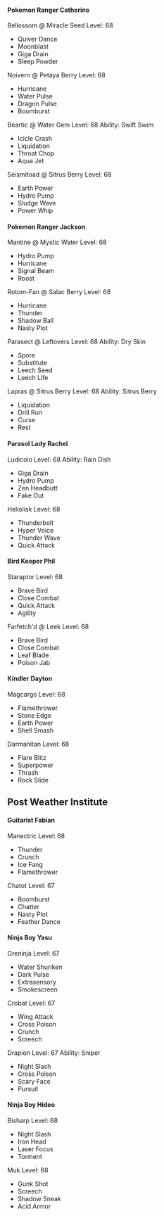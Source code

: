 #### Pokemon Ranger Catherine

Bellossom @ Miracle Seed
Level: 68
- Quiver Dance
- Moonblast
- Giga Drain
- Sleep Powder

Noivern @ Petaya Berry
Level: 68
- Hurricane
- Water Pulse
- Dragon Pulse
- Boomburst

Beartic @ Water Gem
Level: 68
Ability: Swift Swim
- Icicle Crash
- Liquidation
- Throat Chop
- Aqua Jet

Seismitoad @ Sitrus Berry
Level: 68
- Earth Power
- Hydro Pump
- Sludge Wave
- Power Whip

#### Pokemon Ranger Jackson

Mantine @ Mystic Water
Level: 68
- Hydro Pump
- Hurricane
- Signal Beam
- Roost

Rotom-Fan @ Salac Berry
Level: 68
- Hurricane
- Thunder
- Shadow Ball
- Nasty Plot

Parasect @ Leftovers
Level: 68
Ability: Dry Skin
- Spore
- Substitute
- Leech Seed
- Leech Life

Lapras @ Sitrus Berry
Level: 68
Ability: Sitrus Berry
- Liquidation
- Drill Run
- Curse
- Rest

#### Parasol Lady Rachel

Ludicolo
Level: 68
Ability: Rain Dish
- Giga Drain
- Hydro Pump
- Zen Headbutt
- Fake Out

Heliolisk
Level: 68
- Thunderbolt
- Hyper Voice
- Thunder Wave
- Quick Attack

#### Bird Keeper Phil

Staraptor
Level: 68
- Brave Bird
- Close Combat
- Quick Attack
- Agility

Farfetch'd @ Leek
Level: 68
- Brave Bird
- Close Combat
- Leaf Blade
- Poison Jab

#### Kindler Dayton

Magcargo
Level: 68
- Flamethrower
- Stone Edge
- Earth Power
- Shell Smash

Darmanitan
Level: 68
- Flare Blitz
- Superpower
- Thrash
- Rock Slide


## Post Weather Institute

#### Guitarist Fabian

Manectric
Level: 68
- Thunder
- Crunch
- Ice Fang
- Flamethrower

Chatot
Level: 67
- Boomburst
- Chatter
- Nasty Plot
- Feather Dance

#### Ninja Boy Yasu

Greninja
Level: 67
- Water Shuriken
- Dark Pulse
- Extrasensory
- Smokescreen

Crobat
Level: 67
- Wing Attack
- Cross Poison
- Crunch
- Screech

Drapion
Level: 67
Ability: Sniper
- Night Slash
- Cross Poison
- Scary Face
- Pursuit

#### Ninja Boy Hideo

Bisharp
Level: 68
- Night Slash
- Iron Head
- Laser Focus
- Torment

Muk
Level: 68
- Gunk Shot
- Screech
- Shadow Sneak
- Acid Armor